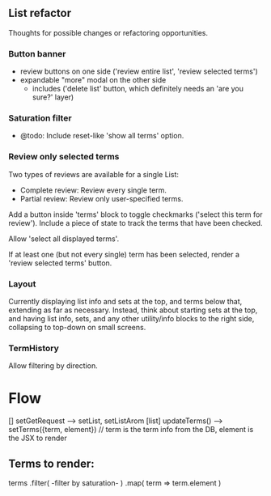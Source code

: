 ## List refactor
Thoughts for possible changes or refactoring opportunities.

### Button banner
  - review buttons on one side ('review entire list', 'review selected terms')
  - expandable "more" modal on the other side
    - includes ('delete list' button, which definitely needs an 'are you sure?' layer)

### Saturation filter
- @todo: Include reset-like 'show all terms' option.

### Review only selected terms
Two types of reviews are available for a single List:
- Complete review: Review every single term.
- Partial review: Review only user-specified terms.

Add a button inside 'terms' block to toggle checkmarks ('select this term for review'). Include a piece of state to track the terms that have been checked. 

Allow 'select all displayed terms'.

If at least one (but not every single) term has been selected, render a 'review selected terms' button.

### Layout
Currently displaying list info and sets at the top, and terms below that, extending as far as necessary. Instead, think about starting sets at the top, and having list info, sets, and any other utility/info blocks to the right side, collapsing to top-down on small screens.

### TermHistory
Allow filtering by direction.

# Flow
[]      setGetRequest       -->     setList, setListArom
[list]  updateTerms()       -->     setTerms({term, element})  // term is the term info from the DB, element is the JSX to render

## Terms to render:
terms
    .filter( -filter by saturation- )
    .map( term => term.element )
